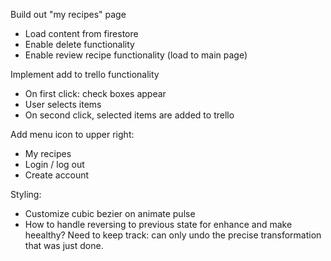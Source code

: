 Build out "my recipes" page

- Load content from firestore
- Enable delete functionality
- Enable review recipe functionality (load to main page)

Implement add to trello functionality

- On first click: check boxes appear
- User selects items
- On second click, selected items are added to trello

Add menu icon to upper right:

- My recipes
- Login / log out
- Create account

Styling:

- Customize cubic bezier on animate pulse
- How to handle reversing to previous state for enhance and make heealthy? Need to keep track: can only undo the precise transformation that was just done.
